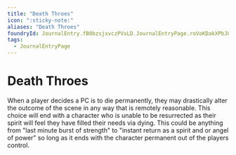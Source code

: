 ```yaml
---
title: "Death Throes"
icon: ":sticky-note:"
aliases: "Death Throes"
foundryId: JournalEntry.fB0bzsjxvczPVxLD.JournalEntryPage.roVoKDakXPbJ0AEg
tags:
  - JournalEntryPage
---
```


# Death Throes
When a player decides a PC is to die permanently, they may drastically alter the outcome of the scene in any way that is remotely reasonable. This choice will end with a character who is unable to be resurrected as their spirit will feel they have filled their needs via dying. This could be anything from "last minute burst of strength" to "instant return as a spirit and or angel of power" so long as it ends with the character permanent out of the players control.